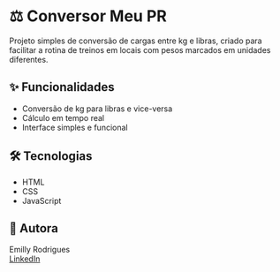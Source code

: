 # ⚖️ Conversor Meu PR

Projeto simples de conversão de cargas entre kg e libras, criado para facilitar a rotina de treinos em locais com pesos marcados em unidades diferentes.

## ✨ Funcionalidades

- Conversão de kg para libras e vice-versa
- Cálculo em tempo real
- Interface simples e funcional

## 🛠️ Tecnologias
- HTML
- CSS
- JavaScript

## 👤 Autora
Emilly Rodrigues  
[LinkedIn](https://www.linkedin.com/in/emilly-rodrigues-po/)
